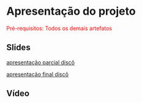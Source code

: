 # Apresentação do projeto

<span style="color:red">Pré-requisitos: Todos os demais artefatos</span>


## Slides
[apresentação parcial discô](./ApresentacaoDisco1.pdf)

[apresentação final discô](./apresentacaoDiscoFinal.pdf)




## Vídeo



